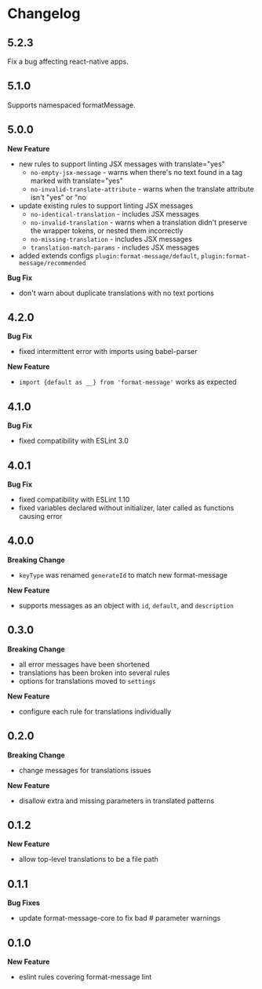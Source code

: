 # Changelog

## 5.2.3

Fix a bug affecting react-native apps.

## 5.1.0

Supports namespaced formatMessage.

## 5.0.0

**New Feature**
* new rules to support linting JSX messages with translate="yes"
  * `no-empty-jsx-message` - warns when there's no text found in a tag marked with translate="yes"
  * `no-invalid-translate-attribute` - warns when the translate attribute isn't "yes" or "no
* update existing rules to support linting JSX messages
  * `no-identical-translation` - includes JSX messages
  * `no-invalid-translation` - warns when a translation didn't preserve the wrapper tokens, or nested them incorrectly
  * `no-missing-translation` - includes JSX messages
  * `translation-match-params` - includes JSX messages
* added extends configs `plugin:format-message/default`, `plugin:format-message/recommended`

**Bug Fix**
* don't warn about duplicate translations with no text portions

## 4.2.0

**Bug Fix**
* fixed intermittent error with imports using babel-parser

**New Feature**
* `import {default as __} from 'format-message'` works as expected

## 4.1.0

**Bug Fix**
* fixed compatibility with ESLint 3.0

## 4.0.1

**Bug Fix**
* fixed compatibility with ESLint 1.10
* fixed variables declared without initializer, later called as functions causing error

## 4.0.0

**Breaking Change**
* `keyType` was renamed `generateId` to match new format-message

**New Feature**
* supports messages as an object with `id`, `default`, and `description`

## 0.3.0

**Breaking Change**
* all error messages have been shortened
* translations has been broken into several rules
* options for translations moved to `settings`

**New Feature**
* configure each rule for translations individually

## 0.2.0

**Breaking Change**
* change messages for translations issues

**New Feature**
* disallow extra and missing parameters in translated patterns

## 0.1.2

**New Feature**
* allow top-level translations to be a file path

## 0.1.1

**Bug Fixes**
* update format-message-core to fix bad # parameter warnings

## 0.1.0

**New Feature**
* eslint rules covering format-message lint
